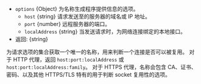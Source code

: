 <!-- YAML
added: v0.11.4
-->

* `options` {Object} 为名称生成程序提供信息的选项。
  * `host` {string} 请求发送至的服务器的域名或 IP 地址。
  * `port` {number} 远程服务器的端口。
  * `localAddress` {string} 当发送请求时，为网络连接绑定的本地接口。
* 返回: {string}

为请求选项的集合获取一个唯一的名称，用来判断一个连接是否可以被复用。
对于 HTTP 代理，返回 `host:port:localAddress` 或 `host:port:localAddress:family`。
对于 HTTPS 代理，名称会包含 CA、证书、密码、以及其他 HTTPS/TLS 特有的用于判断 socket 复用性的选项。

